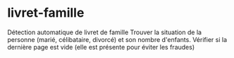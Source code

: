 # livret-famille
Détection automatique de livret de famille
Trouver la situation de la personne (marié, célibataire, divorcé) et son nombre d'enfants.
Vérifier si la dernière page est vide (elle est présente pour éviter les fraudes)
